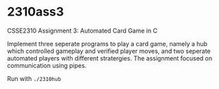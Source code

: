 # 2310ass3
CSSE2310 Assignment 3: Automated Card Game in C

Implement three seperate programs to play a card game, namely a hub which controlled gameplay and verified player moves, and two seperate automated players with different stratergies. The assignment focused on communication using pipes.

Run with `./2310hub`
